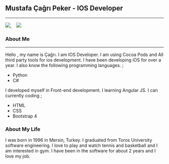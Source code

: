 

<h2>Mustafa Çağrı Peker - IOS Developer</h2>

<hr>
<a style='margin-right : 15px;' target="_blank" href = 'https://www.linkedin.com/in/mustafa-%C3%A7a%C4%9Fr%C4%B1-peker-2491271a8/'> <img src="https://img.shields.io/badge/LinkedIn-0077B5?style=for-the-badge&logo=linkedin&logoColor=white" />
 </a><a target="_blank" href = 'https://www.instagram.com/mcagripekerr/'> <img src="https://img.shields.io/badge/Instagram-E4405F?style=for-the-badge&logo=instagram&logoColor=white" />
 </a>
 
 ### About Me
 <hr>
 Hello , my name is Çağrı. I am IOS Developer. I am using Cocoa Pods and All third party tools for ios development. I have been developing iOS for over a year. I also know the following programming languages. ;
 <ul>
 <li>Python</li>
 <li>C#</li>
 </ul>
 
 I developed myself in Front-end development. I learning Angular JS. I can currently coding ; 
 <ul>
 <li>HTML</li>
 <li>CSS</li>
  <li>Bootstrap 4</li>
 </ul>
 
 ### About My Life
 
 I was born in 1996 in Mersin, Turkey. I graduated from Toros University software engineering. I love to play and watch tennis and basketball and I am interested in gym. I have been in the software for about 2 years and I love my job. 

